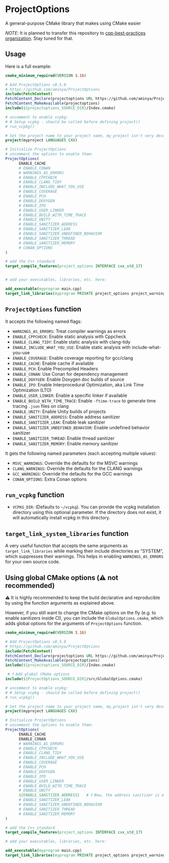 # ProjectOptions

A general-purpose CMake library that makes using CMake easier

_NOTE_: It is planned to transfer this repository to [cpp-best-practices organization](https://github.com/cpp-best-practices/cpp_starter_project/issues/125). Stay tuned for that.

## Usage

Here is a full example:

```cmake
cmake_minimum_required(VERSION 3.16)

# Add ProjectOptions v0.5.0
# https://github.com/aminya/ProjectOptions
include(FetchContent)
FetchContent_Declare(projectoptions URL https://github.com/aminya/ProjectOptions/archive/refs/tags/v0.5.0.zip)
FetchContent_MakeAvailable(projectoptions)
include(${projectoptions_SOURCE_DIR}/Index.cmake)

# uncomment to enable vcpkg:
# # Setup vcpkg - should be called before defining project()
# run_vcpkg()

# Set the project name to your project name, my_project isn't very descriptive
project(myproject LANGUAGES CXX)

# Initialize ProjectOptions
# uncomment the options to enable them:
ProjectOptions(
      ENABLE_CACHE
      # ENABLE_CONAN
      # WARNINGS_AS_ERRORS
      # ENABLE_CPPCHECK
      # ENABLE_CLANG_TIDY
      # ENABLE_INCLUDE_WHAT_YOU_USE
      # ENABLE_COVERAGE
      # ENABLE_PCH
      # ENABLE_DOXYGEN
      # ENABLE_IPO
      # ENABLE_USER_LINKER
      # ENABLE_BUILD_WITH_TIME_TRACE
      # ENABLE_UNITY
      # ENABLE_SANITIZER_ADDRESS
      # ENABLE_SANITIZER_LEAK
      # ENABLE_SANITIZER_UNDEFINED_BEHAVIOR
      # ENABLE_SANITIZER_THREAD
      # ENABLE_SANITIZER_MEMORY
      # CONAN_OPTIONS
)

# add the C++ standard
target_compile_features(project_options INTERFACE cxx_std_17)


# add your executables, libraries, etc. here:

add_executable(myprogram main.cpp)
target_link_libraries(myprogram PRIVATE project_options project_warnings) # connect ProjectOptions to myprogram

```

## `ProjectOptions` function

It accepts the following named flags:

- `WARNINGS_AS_ERRORS`: Treat compiler warnings as errors
- `ENABLE_CPPCHECK`: Enable static analysis with Cppcheck
- `ENABLE_CLANG_TIDY`: Enable static analysis with clang-tidy
- `ENABLE_INCLUDE_WHAT_YOU_USE`: Enable static analysis with include-what-you-use
- `ENABLE_COVERAGE`: Enable coverage reporting for gcc/clang
- `ENABLE_CACHE`: Enable cache if available
- `ENABLE_PCH`: Enable Precompiled Headers
- `ENABLE_CONAN`: Use Conan for dependency management
- `ENABLE_DOXYGEN`: Enable Doxygen doc builds of source
- `ENABLE_IPO`: Enable Interprocedural Optimization, aka Link Time Optimization (LTO)
- `ENABLE_USER_LINKER`: Enable a specific linker if available
- `ENABLE_BUILD_WITH_TIME_TRACE`: Enable `-ftime-trace` to generate time tracing `.json` files on clang
- `ENABLE_UNITY`: Enable Unity builds of projects
- `ENABLE_SANITIZER_ADDRESS`: Enable address sanitizer
- `ENABLE_SANITIZER_LEAK`: Enable leak sanitizer
- `ENABLE_SANITIZER_UNDEFINED_BEHAVIOR`: Enable undefined behavior sanitizer
- `ENABLE_SANITIZER_THREAD`: Enable thread sanitizer
- `ENABLE_SANITIZER_MEMORY`: Enable memory sanitizer

It gets the following named parameters (each accepting multiple values):

- `MSVC_WARNINGS`: Override the defaults for the MSVC warnings
- `CLANG_WARNINGS`: Override the defaults for the CLANG warnings
- `GCC_WARNINGS`: Override the defaults for the GCC warnings
- `CONAN_OPTIONS`: Extra Conan options

## `run_vcpkg` function
- `VCPKG_DIR`: (Defaults to `~/vcpkg`). You can provide the vcpkg installation directory using this optional parameter. 
If the directory does not exist, it will automatically install vcpkg in this directory.


## `target_link_system_libraries` function

A very useful function that accepts the same arguments as `target_link_libraries` while marking their include directories as "SYSTEM", which suppresses their warnings. This helps in enabling `WARNINGS_AS_ERRORS` for your own source code.


## Using global CMake options (⚠️ **not recommended**)

⚠️ It is highly recommended to keep the build declarative and reproducible by using the function arguments as explained above.

However, if you still want to change the CMake options on the fly (e.g. to enable sanitizers inside CI), you can include the `GlobalOptions.cmake`, which adds global options for the arguments of `ProjectOptions` function.

```cmake
cmake_minimum_required(VERSION 3.16)

# Add ProjectOptions v0.5.0
# https://github.com/aminya/ProjectOptions
include(FetchContent)
FetchContent_Declare(projectoptions URL https://github.com/aminya/ProjectOptions/archive/refs/tags/v0.5.0.zip)
FetchContent_MakeAvailable(projectoptions)
include(${projectoptions_SOURCE_DIR}/Index.cmake)

 # ❗ Add global CMake options
include(${ProjectOptions_SOURCE_DIR}/src/GlobalOptions.cmake)

# uncomment to enable vcpkg:
# # Setup vcpkg - should be called before defining project()
# run_vcpkg()

# Set the project name to your project name, my_project isn't very descriptive
project(myproject LANGUAGES CXX)

# Initialize ProjectOptions
# uncomment the options to enable them:
ProjectOptions(
      ENABLE_CACHE
      ENABLE_CONAN
      # WARNINGS_AS_ERRORS
      # ENABLE_CPPCHECK
      # ENABLE_CLANG_TIDY
      # ENABLE_INCLUDE_WHAT_YOU_USE
      # ENABLE_COVERAGE
      # ENABLE_PCH
      # ENABLE_DOXYGEN
      # ENABLE_IPO
      # ENABLE_USER_LINKER
      # ENABLE_BUILD_WITH_TIME_TRACE
      # ENABLE_UNITY
      ${ENABLE_SANITIZER_ADDRESS}   # ❗ Now, the address sanitizer is enabled through CMake options
      # ENABLE_SANITIZER_LEAK
      # ENABLE_SANITIZER_UNDEFINED_BEHAVIOR
      # ENABLE_SANITIZER_THREAD
      # ENABLE_SANITIZER_MEMORY
)

# add the C++ standard
target_compile_features(project_options INTERFACE cxx_std_17)

# add your executables, libraries, etc. here:

add_executable(myprogram main.cpp)
target_link_libraries(myprogram PRIVATE project_options project_warnings) # connect ProjectOptions to myprogram
```
